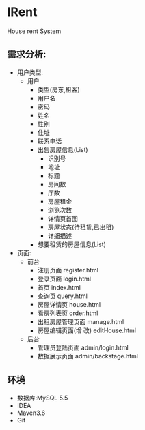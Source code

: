 # IRent
House rent System
## 需求分析:
* 用户类型:
  * 用户
    * 类型(房东,租客)
    * 用户名
    * 密码
    * 姓名
    * 性别
    * 住址
    * 联系电话
    * 出售房屋信息(List)
      * 识别号
      * 地址
      * 标题
      * 房间数
      * 厅数
      * 房屋租金
      * 浏览次数
      * 详情页首图
      * 房屋状态(待租赁,已出租)
      * 详细描述
    * 想要租赁的房屋信息(List)
* 页面:
  * 前台
    * 注册页面 register.html
    * 登录页面 login.html
    * 首页  index.html
    * 查询页 query.html
    * 房屋详情页 house.html
    * 看房列表页 order.html
    * 出租房屋管理页面  manage.html
    * 房屋编辑页面(增 改) editHouse.html
  * 后台
    * 管理员登陆页面 admin/login.html
    * 数据展示页面 admin/backstage.html
## 环境
  * 数据库:MySQL 5.5
  * IDEA
  * Maven3.6
  * Git

